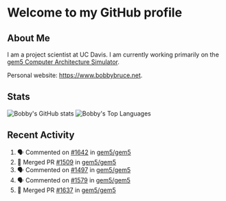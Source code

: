# Welcome to my GitHub profile

## About Me

I am a project scientist at UC Davis. I am currently working primarily on the [gem5 Computer Architecture Simulator](https://github.com/gem5).

Personal website: <https://www.bobbybruce.net>.

## Stats

![Bobby's GitHub stats](https://github-readme-stats.vercel.app/api?username=bobbyrbruce&show_icons=true&theme=responsive&include_all_commits=true&count_private=true&show=reviews&disable_animations=true)
![Bobby's Top Languages ](https://github-readme-stats.vercel.app/api/top-langs/?username=bobbyrbruce&layout=compact&theme=responsive&count_private=true&langs_count=10&disable_animations=true)

## Recent Activity

<!--START_SECTION:activity-->
1. 🗣 Commented on [#1642](https://github.com/gem5/gem5/pull/1642#issuecomment-2403374327) in [gem5/gem5](https://github.com/gem5/gem5)
2. 🎉 Merged PR [#1509](https://github.com/gem5/gem5/pull/1509) in [gem5/gem5](https://github.com/gem5/gem5)
3. 🗣 Commented on [#1497](https://github.com/gem5/gem5/pull/1497#issuecomment-2402412880) in [gem5/gem5](https://github.com/gem5/gem5)
4. 🗣 Commented on [#1579](https://github.com/gem5/gem5/pull/1579#issuecomment-2402391020) in [gem5/gem5](https://github.com/gem5/gem5)
5. 🎉 Merged PR [#1637](https://github.com/gem5/gem5/pull/1637) in [gem5/gem5](https://github.com/gem5/gem5)
<!--END_SECTION:activity-->
